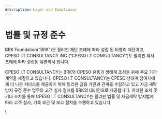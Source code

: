 ```yaml
---
description: Legal and Compliance
---
```


# 법률 및 규정 준수

BRK Foundation(“BRK”)은 필리핀 재단 조례에 따라 설립 된 비영리 재단이고, CPESO I.T CONSULTANCY INC.(“CPESO I.T CONSULTANCY”)도 필리핀 회사 조례에 따라 설립된 유한회사 입니다.&#x20;



CPESO I.T CONSULTANCY는 BRK와 CPESO 유통과 생태계 조성을 위해 주요 기관 계약을 체결하고 있습니다. CPESO I.T CONSULTANCY는 CPESO 생태계 참여자에게 더 나은 서비스를 제공하기 위해 필리핀 금융 기관과 관계를 수립하고 있고 자금 세탁 방지 규정 준수 업무와 고객 실사 절차를 BRK의 대리인으로 제공합니다. 이러한 조치 및 기타 조치를 통해 CPESO I.T CONSULTANCY는 필리핀 법률 및 자금세탁 방지법에 따라 고객 실사, 기록 보관 및 보고 절차를 수행하고 있습니다.

\
